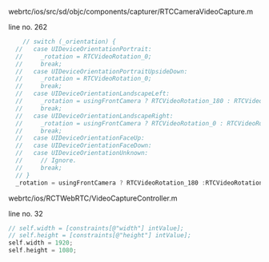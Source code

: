 webrtc/ios/src/sd/objc/components/capturer/RTCCameraVideoCapture.m

line no. 262

```c
    // switch (_orientation) {
  //   case UIDeviceOrientationPortrait:
  //     _rotation = RTCVideoRotation_0;
  //     break;
  //   case UIDeviceOrientationPortraitUpsideDown:
  //     _rotation = RTCVideoRotation_0;
  //     break;
  //   case UIDeviceOrientationLandscapeLeft:
  //     _rotation = usingFrontCamera ? RTCVideoRotation_180 : RTCVideoRotation_0;
  //     break;
  //   case UIDeviceOrientationLandscapeRight:
  //     _rotation = usingFrontCamera ? RTCVideoRotation_0 : RTCVideoRotation_180;
  //     break;
  //   case UIDeviceOrientationFaceUp:
  //   case UIDeviceOrientationFaceDown:
  //   case UIDeviceOrientationUnknown:
  //     // Ignore.
  //     break;
  // }
  _rotation = usingFrontCamera ? RTCVideoRotation_180 :RTCVideoRotation_0;
```

webrtc/ios/RCTWebRTC/VideoCaptureController.m

line no. 32

```c
// self.width = [constraints[@"width"] intValue];
// self.height = [constraints[@"height"] intValue];
self.width = 1920;
self.height = 1080;
```
